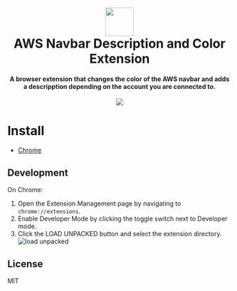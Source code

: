 <h1 align="center">
  <img src="https://rruben-kyndryl.github.io/aws-color-description-navbar-extension/assets/icon.png" width="64">
  <br>
  AWS Navbar Description and Color Extension
  <br>
</h1>

<h4 align="center">A browser extension that changes the color of the AWS navbar and adds a descripption depending on the account you are connected to.</h4>

<p align="center">
<img src="https://rruben-kyndryl.github.io/aws-color-description-navbar-extension/assets/screenshot.png">
</p>

# Install
- [Chrome](https://chrome.google.com/webstore/detail/)


## Development
On Chrome:
1. Open the Extension Management page by navigating to `chrome://extensions`.
2. Enable Developer Mode by clicking the toggle switch next to Developer mode.
3. Click the LOAD UNPACKED button and select the extension directory.
![load unpacked](https://developer.chrome.com/static/images/get_started/load_extension.png)

## License
MIT

